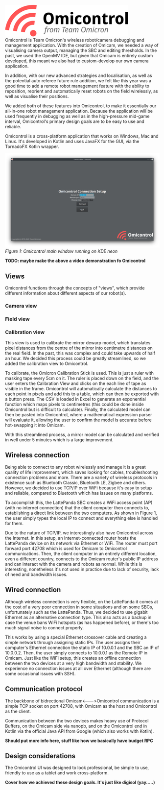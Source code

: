![Omicam logo](images/omicontrol_logo_dark.png)    
Omicontrol is Team Omicron's wireless robot/camera debugging and management application. With the creation of Omicam,
we needed a way of visualising camera output, managing the SBC and editing thresholds. In the past, we used the OpenMV IDE,
but given that Omicam is entirely custom developed, this meant we also had to custom-develop our own camera application.

In addition, with our new advanced strategies and localisation, as well as the potential auto referee future rule addition,
we felt like this year was a good time to add a remote robot management feature with the ability to reposition, reorient
and automatically reset robots on the field wirelessly, as well as visualise their positions. 

We added both of these features into Omicontrol, to make it essentially our all-in-one robot management application.
Because the application will be used frequently in debugging as well as in the high-pressure mid-game interval, Omicontrol's
primary design goals are to be easy to use and reliable.

Omicontrol is a cross-platform application that works on Windows, Mac and Linux. It's developed in Kotlin
and uses JavaFX for the GUI, via the TornadoFX Kotlin wrapper.

![Omicontrol](images/omicontrol.png)    
_Figure 1: Omicontrol main window running on KDE neon_

**TODO: maybe make the above a video demonstration fo Omicontrol**

## Views
Omicontrol functions through the concepts of "views", which provide different information about different aspects of our
robot(s).

### Camera view

### Field view

### Calibration view
This view is used to calibrate the mirror dewarp model, which translates pixel distances from the centre of the mirror
into centimetre distances on the real field. In the past, this was complex and could take upwards of half an hour.
We decided this process could be greatly streamlined, so we added the calibration view to Omicontrol.

To calibrate, the Omicron Calibration Stick is used. This is just a ruler with masking tape every 5cm on it. The ruler
is placed down on the field, and the user enters the Calibration View and clicks on the each line of tape as visible
in the frame. Omicontrol will automatically calculate the distances to each point in pixels and add this to a table,
which can then be exported with a button press. The CSV is loaded in Excel to generate an exponential function which
maps pixels to centimetres (this could be done inside Omicontrol but is difficult to calculate). Finally, the calculated
model can then be pasted into Omicontrol, where a mathematical expression parser will evaluate it, allowing the user to
confirm the model is accurate before hot-swapping it into Omicam.

With this streamlined process, a mirror model can be calculated and verified in well under 5 minutes which is a large
improvement.

## Wireless connection
Being able to connect to any robot wirelessly and manage it is a great quality of life improvement, which saves looking
for cables, troubleshooting connection problems and more. There are a variety of wireless protocols in existence such as
Bluetooth Classic, Bluetooth LE, Zigbee and others. However, we decided to use TCP/IP over WiFi because it's easy to
setup and reliable, compared to Bluetooth which has issues on many platforms.

To accomplish this, the LattePanda SBC creates a WiFi access point (AP) (with no internet connection) that the client computer
then connects to, establishing a direct link between the two computers. As shown in Figure 1, the user simply types
the local IP to connect and everything else is handled for them.

Due to the nature of TCP/IP, we interestingly also have Omicontrol across the Internet. In this setup,
an Internet-connected router hosts the LattePanda device on its network via Ethernet or WiFi. The router must port forward
port 42708 which is used for Omicam to Omicontrol communications. Then, the client computer in an entirely different location,
even a different country, connects to the Omicam router's public IP address and can interact with the camera and robots
as normal. While this is interesting, nonetheless it's not used in practice due to lack of security, lack of need and
bandwidth issues.

## Wired connection
Although wireless connection is very flexible, on the LattePanda it comes at the cost of a very poor connection in some
situations and on some SBCs, unfortunately such as the LattePanda. Thus, we decided to use gigabit Ethernet as an alternative 
connection type. This also acts as a backup in case the venue bans WiFi hotspots (as has happened before), or there's too much signal 
noise to connect properly.

This works by using a special Ethernet crossover cable and creating a simple network through assigning static IPs. The  user
assigns their computer's Ethernet connection the static IP of 10.0.0.1 and the SBC an IP of 10.0.0.2. Then, the user
simply connects to 10.0.0.1 as the Remote IP in Omicam. Just like the WiFi setup, this creates an offline connection 
between the two devices at a very high bandwidth and stability. We experience no connection issues at all over Ethernet 
(although there are some occasional issues with SSH).

## Communication protocol
The backbone of bidrectional Omicam<--->Omicontrol communication is a simple TCP socket on port 42708, with Omicam as the host
and Omicontrol as the client.

Communication between the two devices makes heavy use of Protocol Buffers, on the Omicam side via nanopb, and on the 
Omicontrol end in Kotlin via the official Java API from Google (which also works with Kotlin).

**Should put more info here, stuff like how we basically have budget RPC**

## Design considerations
The Omicontrol UI was designed to look professional, be simple to use, friendly to use as a tablet and work cross-platform.

**Cover how we achieved these design goals. It's just like digisol (yay.....)**